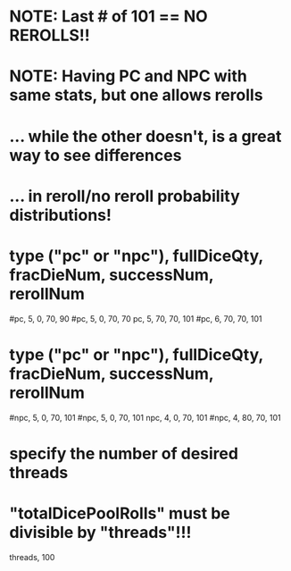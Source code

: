 # NOTE: Last # of 101 == NO REROLLS!!
# NOTE: Having PC and NPC with same stats, but one allows rerolls 
#		... while the other doesn't, is a great way to see differences
#		... in reroll/no reroll probability distributions!

# type ("pc" or "npc"), fullDiceQty, fracDieNum, successNum, rerollNum
#pc,                      5,           0,         70,         90
#pc,                      5,           0,         70,         70
pc,                      5,           70,         70,         101
#pc,                      6,           70,         70,         101

# type ("pc" or "npc"), fullDiceQty, fracDieNum, successNum, rerollNum
#npc,                     5,           0,         70,         101
#npc,                     5,           0,         70,         101
npc,                     4,           0,         70,         101
#npc,                     4,           80,         70,         101



# specify the number of desired threads
# "totalDicePoolRolls" must be divisible by "threads"!!!
threads, 100